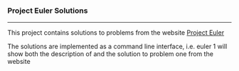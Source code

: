 ### Project Euler Solutions
___

This project contains solutions to problems from the website [Project Euler](projecteuler.net)

The solutions are implemented as a command line interface, i.e. euler 1 will show both the description of and the solution to problem one from the website

